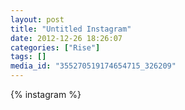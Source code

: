 ```yaml
---
layout: post
title: "Untitled Instagram"
date: 2012-12-26 18:26:07
categories: ["Rise"]
tags: []
media_id: "355270519174654715_326209"
---
```


{% instagram %}
